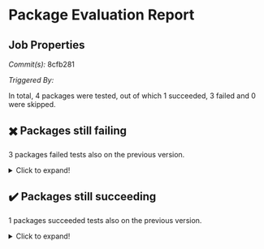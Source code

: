 # Package Evaluation Report

## Job Properties

*Commit(s):* 8cfb281

*Triggered By:*

In total, 4 packages were tested, out of which 1 succeeded, 3 failed and 0 were skipped.

## :heavy_multiplication_x: Packages still failing

3 packages failed tests also on the previous version.<details> <summary>Click to expand!</summary>

- 4ti2interface : failure <br>
- ace : failure <br>
- agt : failure <br>
</details>

## :heavy_check_mark: Packages still succeeding

1 packages succeeded tests also on the previous version.<details> <summary>Click to expand!</summary>

- aclib : success <br>
</details>

